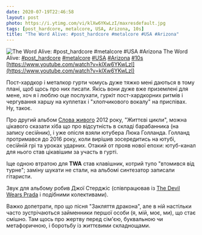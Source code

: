 ```yaml
---
date: 2020-07-19T22:46:58
layout: post
photo: https://i.ytimg.com/vi/klXw6YKwLzI/maxresdefault.jpg
tags: [post_hardcore, metalcore, USA, Arizona, 10s]
title: "The Word Alive: #post_hardcore #metalcore #USA #Arizona"
---
```

![The Word Alive: #post_hardcore #metalcore #USA #Arizona](https://i.ytimg.com/vi/klXw6YKwLzI/maxresdefault.jpg)
The Word Alive: [#post_hardcore](/tags/#post_hardcore) [#metalcore](/tags/#metalcore) [#USA](/tags/#USA) [#Arizona](/tags/#Arizona) [#10s](/tags/#10s) [https://www.youtube.com/watch?v=klXw6YKwLzI](https://www.youtube.com/watch?v=klXw6YKwLzI)

Пост-хардкор і металкор гурти чомусь дуже тяжко мені даються в тому плані, щоб щось про них писати. Якісь вони дуже вже приземлені для мене, хоч я і люблю оце послухати, гуркіт пост-хардкорних ритмів і чергування харшу на куплетах і &quot;хлопчикового вокалу&quot; на приспівах. Ну, такоє.

Про другий альбом [Слова живого](/2020-05-09-the-word-alive--metalcore-progressive-metalcore-) 2012 року, &quot;Життєві цикли&quot;, можна цікавого сказати хіба що про відсутність в складі барабанника (на запису сесійник), і уже опісля взяли ютубера Люка Голланда. Голланд протримався до 2016 року, коли вирішив зосередитись на ютубі, сесійній грі та уроках ударних. Отакий от прояв нової епохи: ютуб-канал для нього став цікавішим за участь в гурті.

Іще одною втратою для **TWA** став клавішник, котрий тупо &quot;втомився від турне&quot;; заміну шукати не стали, на альбомі синтезатор записали гітаристи.

Звук для альбому робив Джої Стерджіс (співпрацював із [The Devil Wears Prada](/2020-05-08-the-devil-wears-prada--metalcore-christian-metalcore) і подібними колективами).

Важко допетрати, про що пісня &quot;Закляття дракона&quot;, але в ній настільки часто зустрічаються займенники першої особи (я, мій, моє, ми), що стає смішно. Там щось про жертву перед сім&#39;єю, буквальною чи метафоричною, і боротьбу із життєвими складнощами.